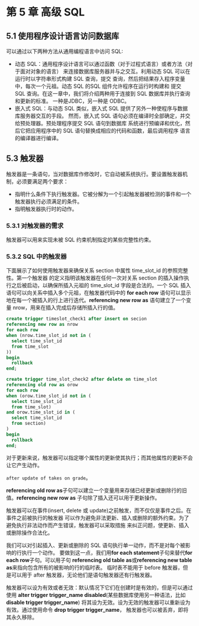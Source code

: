 # 第 5 章 高级 SQL

## 5.1 使用程序设计语言访问数据库

可以通过以下两种方法从通用编程语言中访问 SQL:   

+ 动态 SQL：通用程序设计语言可以通过函数（对于过程式语言）或者方法（对于面对对象的语言）
来连接数据库服务器并与之交互。利用动态 SQL 可以在运行时以字符串形式构建 SQL 查询，提交
查询，然后把结果存入程序变量中，每次一个元祖。动态 SQL 的SQL 组件允许程序在运行时构建和
提交 SQL 查询。在这一章中，我们将介绍两种用于连接到 SQL 数据库并执行查询和更新的标准。
一种是JDBC，另一种是 ODBC。
+ 嵌入式 SQL：与动态 SQL 类似，嵌入式 SQL 提供了另外一种使程序与数据库服务器交互的手段。
然而，嵌入式 SQL 语句必须在编译时全部确定，并交给预处理器。预处理程序提交 SQL 语句到数据库
系统进行预编译和优化，然后它把应用程序中的 SQL 语句替换成相应的代码和函数，最后调用程序
语言的编译器进行编译。    

## 5.3 触发器

触发器是一条语句，当对数据库作修改时，它自动被系统执行。要设置触发器机制，必须要满足两个要求：    

+ 指明什么条件下执行触发器。它被分解为一个引起触发器被检测的事件和一个触发器执行必须满足的条件。
+ 指明触发器执行时的动作。      

### 5.3.1 对触发器的需求

触发器可以用来实现未被 SQL 约束机制指定的某些完整性约束。     

### 5.3.2 SQL 中的触发器

下面展示了如何使用触发器来确保关系 section 中属性 time_slot_id 的参照完整性。第一个触发器
的定义指明该触发器在任何一次对关系 section 的插入操作执行之后被启动，以确保所插入元祖的 time_slot_id
字段是合法的。一个 SQL 插入语句可以向关系中插入多个元祖，在触发器代码中的 **for each row**
语句可以显示地在每一个被插入的行上进行迭代。**referencing new row as** 语句建立了一个变量
nrow，用来在插入完成后存储所插入行的值。      

```sql
create trigger timeslot_check1 after insert on secion
referencing new row as nrow
for each row
when (nrow.time_slot_id not in (
  select time_slot_id
  from time_slot
))
begin
  rollback
end;

create trigger time_slot_check2 after delete on time_slot
referencing old row as orow
for each row
when (orow.time_slot_id not in (
  select time_slot_id
  from time_slot)
and orow.time_slot_id in (
  select time_slot_id
  from section)
)
begin
  rollback
end;
```     

对于更新来说，触发器可以指定哪个属性的更新使其执行；而其他属性的更新不会让它产生动作。    

`after update of takes on grade`。    

**referencing old row as**子句可以建立一个变量用来存储已经更新或删除行的旧值。**referencing new row as**
子句除了插入还可以用于更新操作。      

触发器可以在事件(insert, delete 或 update)之前触发，而不仅仅是事件之后。在事件之前被执行的触发器
可以作为避免非法更新、插入或删除的额外约束。为了避免执行非法动作而产生错误，触发器可以采取措施
来纠正问题，使更新、插入或删除操作合法化。     

我们可以对引起插入、更新或删除的 SQL 语句执行单一动作，而不是对每个被影响的行执行一个动作。
要做到这一点，我们用**for each statement**子句来替代**for each row**子句。可以用子句
**referencing old table as**或**referencing new table as**来指向包含所有的被影响的行的临时表。
临时表不能用于 before 触发器，但是可以用于 after 触发器，无论他们是语句触发器还有行触发器。     

触发器可以设为有效或者无效：默认情况下它们在创建时是有效的，但是可以通过使用
**alter trigger trigger_name disabled**(某些数据库使用另一种语法，比如**disable trigger trigger_name**)
将其设为无效。设为无效的触发器可以重新设为有效。通过使用命令 **drop trigger trigger_name**，
触发器也可以被丢弃，即将其永久移除。       



